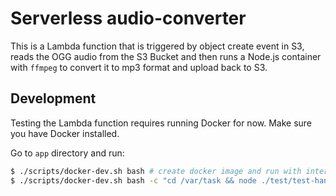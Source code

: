# Serverless audio-converter

This is a Lambda function that is triggered by object create event in S3, reads the OGG audio from the S3 Bucket and then runs a Node.js container with `ffmpeg` to convert it to mp3 format and upload back to S3.

## Development

Testing the Lambda function requires running Docker for now. Make sure you have Docker installed.

Go to `app` directory and run:

```sh
$ ./scripts/docker-dev.sh bash # create docker image and run with interactive shell
$ ./scripts/docker-dev.sh bash -c "cd /var/task && node ./test/test-handler.js" # run the test handler script. Make sure you have some object in the S3 bucket. Check the script
```
